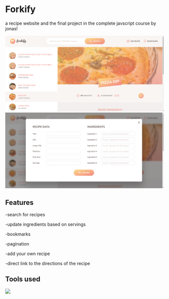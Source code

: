 # Forkify

a recipe website and the final project in the complete javscript course by jonas!

![](/src/img/home.png) 
![](/src/img/reci.png)

## Features
-search for recipes

-update ingredients based on servings

-bookmarks

-pagination

-add your own recipe

-direct link to the directions of the recipe

## Tools used
<img src ='https://www.google.com/url?sa=i&url=https%3A%2F%2Fen.m.wikipedia.org%2Fwiki%2FFile%3ANpm-logo.svg&psig=AOvVaw0_mygDVFnRF1UmuqkONq2_&ust=1708833259187000&source=images&cd=vfe&opi=89978449&ved=0CBMQjRxqFwoTCLCSpvSkw4QDFQAAAAAdAAAAABAE' height='50'>